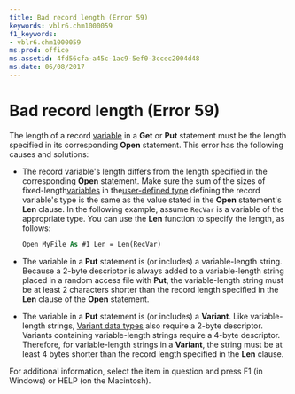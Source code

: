 ```yaml
---
title: Bad record length (Error 59)
keywords: vblr6.chm1000059
f1_keywords:
- vblr6.chm1000059
ms.prod: office
ms.assetid: 4fd56cfa-a45c-1ac9-5ef0-3ccec2004d48
ms.date: 06/08/2017
---
```



# Bad record length (Error 59)

The length of a record [variable](../../Glossary/vbe-glossary.md#variable) in a **Get** or **Put** statement must be the length specified in its corresponding **Open** statement. This error has the following causes and solutions:



- The record variable's length differs from the length specified in the corresponding  **Open** statement. Make sure the sum of the sizes of fixed-length[variables](../../Glossary/vbe-glossary.md#variable) in the[user-defined type](../../Glossary/vbe-glossary.md#user-defined-type) defining the record variable's type is the same as the value stated in the **Open** statement's **Len** clause. In the following example, assume `RecVar` is a variable of the appropriate type. You can use the **Len** function to specify the length, as follows:
    
  ```vb
  Open MyFile As #1 Len = Len(RecVar) 

  ```


    
    
- The variable in a  **Put** statement is (or includes) a variable-length string. Because a 2-byte descriptor is always added to a variable-length string placed in a random access file with **Put**, the variable-length string must be at least 2 characters shorter than the record length specified in the **Len** clause of the **Open** statement.
    
- The variable in a  **Put** statement is (or includes) a **Variant**. Like variable-length strings, [Variant data types](../../Glossary/vbe-glossary.md#variant-data-type) also require a 2-byte descriptor. Variants containing variable-length strings require a 4-byte descriptor. Therefore, for variable-length strings in a **Variant**, the string must be at least 4 bytes shorter than the record length specified in the **Len** clause.
    

For additional information, select the item in question and press F1 (in Windows) or HELP (on the Macintosh).

